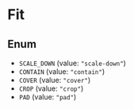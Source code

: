 # Fit

## Enum

* `SCALE_DOWN` (value: `"scale-down"`)
* `CONTAIN` (value: `"contain"`)
* `COVER` (value: `"cover"`)
* `CROP` (value: `"crop"`)
* `PAD` (value: `"pad"`)

